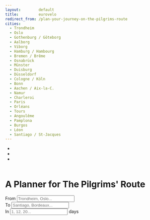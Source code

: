 ```yaml
---
layout:        default
title:         eurovelo
redirect_from: /plan-your-journey-on-the-pilgrims-route
cities:
  - Trondheim
  - Oslo
  - Gothenburg / Göteborg
  - Aalborg
  - Viborg
  - Hamburg / Hambourg
  - Bremen / Brême
  - Osnabrück
  - Münster
  - Duisburg
  - Düsseldorf
  - Cologne / Köln
  - Bonn
  - Aachen / Aix-la-C.
  - Namur
  - Charleroi
  - Paris
  - Orléans
  - Tours
  - Angoulême
  - Pamplona
  - Burgos
  - Léon
  - Santiago / St-Jacques
---
```


<header id='project-header'>
  <ul>
    <li></li>
    <li></li>
    <li></li>
  </ul>
</header>

<main id='project-container'>
  <div id='querry-pannel'>
    <h1>A Planner for The Pilgrims' Route</h1>
    <div class="input-group">
      <span class="input-group-addon"><span>From</span></span>
      <input name="querry-from" id="querry-from" type="text" class="form-control" placeholder="Trondheim, Oslo...">
    </div>
    <div class="input-group">
      <span class="input-group-addon"><span>To</span></span>
      <input name="querry-to" id="querry-to" type="text" class="form-control" placeholder="Santiago, Bordeaux...">
    </div>
    <div class="input-group">
      <span class="input-group-addon"><span>In</span></span>
      <input name="days" id="days" type="text" class="form-control" placeholder="1, 12, 20...">
      <span class="input-group-addon">days</span>
    </div>
  </div>
  <div id='map-pannel'></div>
  <div id='itinerary-pannel'></div>
</main>

<script>
    
  // SETTING ---------------------------------------------------------------

  $( "#querry-from" ).autocomplete({
    source: {{ page.cities | jsonify}}
  });

  $( "#querry-to" ).autocomplete({
    source: {{ page.cities | jsonify}}
  });

  var map = L.map('map-pannel', {
    minZoom: 4,
    center: [55, -10],
    zoom: 4,
    zoomControl: false,
  })
  
  L.control.zoom({position:'bottomright'}).addTo(map);

  // chose a 'known provider' from there: http://leaflet-extras.github.io/leaflet-providers/preview/
  L.tileLayer(
    'http://server.arcgisonline.com/'+
    'ArcGIS/rest/services/World_Topo_Map/'+
    'MapServer/tile/{z}/{y}/{x}'
  ).addTo(map);
  
  $.getJSON("/data/2016-05-21-ev3.geojson", function(data) {
    var layer = L.geoJson(data);
    layer.addTo(map);
    //layer.on('click', function(e){
    //  od.update(turf.lineDistance(data.features[0]));
    //});
  });

 </script>
